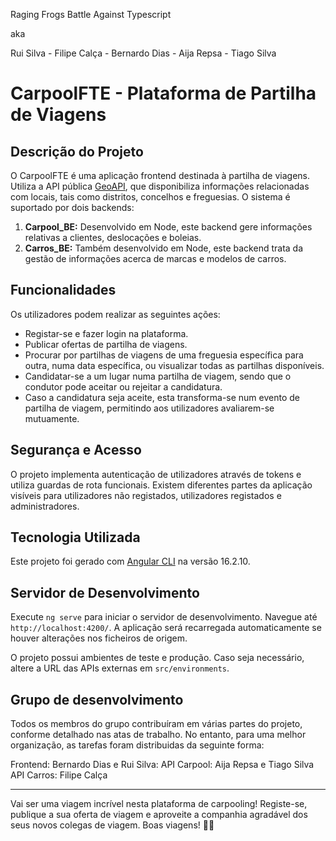Raging Frogs Battle Against Typescript

aka

Rui Silva - Filipe Calça - Bernardo Dias - Aija Repsa - Tiago Silva

# CarpoolFTE - Plataforma de Partilha de Viagens

## Descrição do Projeto

O CarpoolFTE é uma aplicação frontend destinada à partilha de viagens. Utiliza a API pública [GeoAPI](https://docs.geoapi.pt/), que disponibiliza informações relacionadas com locais, tais como distritos, concelhos e freguesias. O sistema é suportado por dois backends:

1. **Carpool_BE:** Desenvolvido em Node, este backend gere informações relativas a clientes, deslocações e boleias.
2. **Carros_BE:** Também desenvolvido em Node, este backend trata da gestão de informações acerca de marcas e modelos de carros.

## Funcionalidades

Os utilizadores podem realizar as seguintes ações:

- Registar-se e fazer login na plataforma.
- Publicar ofertas de partilha de viagens.
- Procurar por partilhas de viagens de uma freguesia específica para outra, numa data específica, ou visualizar todas as partilhas disponíveis.
- Candidatar-se a um lugar numa partilha de viagem, sendo que o condutor pode aceitar ou rejeitar a candidatura.
- Caso a candidatura seja aceite, esta transforma-se num evento de partilha de viagem, permitindo aos utilizadores avaliarem-se mutuamente.

## Segurança e Acesso

O projeto implementa autenticação de utilizadores através de tokens e utiliza guardas de rota funcionais. Existem diferentes partes da aplicação visíveis para utilizadores não registados, utilizadores registados e administradores.

## Tecnologia Utilizada

Este projeto foi gerado com [Angular CLI](https://github.com/angular/angular-cli) na versão 16.2.10.

## Servidor de Desenvolvimento

Execute `ng serve` para iniciar o servidor de desenvolvimento. Navegue até `http://localhost:4200/`. A aplicação será recarregada automaticamente se houver alterações nos ficheiros de origem.

O projeto possui ambientes de teste e produção. Caso seja necessário, altere a URL das APIs externas em `src/environments`.

## Grupo de desenvolvimento

Todos os membros do grupo contribuíram em várias partes do projeto, conforme detalhado nas atas de trabalho. No entanto, para uma melhor organização, as tarefas foram distribuidas da seguinte forma:

Frontend: Bernardo Dias e Rui Silva: 
API Carpool: Aija Repsa e Tiago Silva
API Carros: Filipe Calça

---

Vai ser uma viagem incrível nesta plataforma de carpooling! Registe-se, publique a sua oferta de viagem e aproveite a companhia agradável dos seus novos colegas de viagem. Boas viagens! 🚗💨
